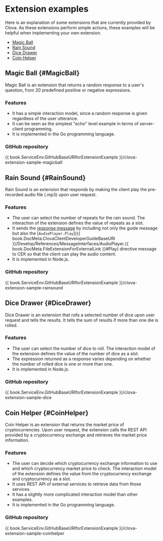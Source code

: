 # Extension examples

Here is an explanation of some extensions that are currently provided by Clova. As these extensions perform simple actions, these examples will be helpful when implementing your own extension.

* [Magic Ball](#MagicBall)
* [Rain Sound](#RainSound)
* [Dice Drawer](#DiceDrawer)
* [Coin Helper](#CoinHelper)

## Magic Ball {#MagicBall}

Magic Ball is an extension that returns a random response to a user's question, from 20 predefined positive or negative expressions.

### Features
* It has a simple interaction model, since a random response is given regardless of the user utterance.
* It can be seen as the simplest "echo" level example in terms of server-client programming.
* It is implemented in the Go programming language.

### GitHub repository
{{ book.ServiceEnv.GitHubBaseURIforExtensionExample }}/clova-extension-sample-magicball

## Rain Sound {#RainSound}

Rain Sound is an extension that responds by making the client play the pre-recorded audio file (.mp3) upon user request.

### Features
* The user can select the number of repeats for the rain sound. The interaction of the extension defines the value of repeats as a slot.
* It sends the [response message](/Develop/References/Custom_Extension_Message.md#CustomExtRequestType) by including not only the guide message but also the [`AudioPlayer.Play`]({{ book.DocMeta.ClovaClientDeveloperGuideBaseURI }}/Develop/References/MessageInterfaces/AudioPlayer.{{ book.DocMeta.FileExtensionForExternalLink }}#Play) directive message to CEK so that the client can play the audio content.
* It is implemented in Node.js.

### GitHub repository
{{ book.ServiceEnv.GitHubBaseURIforExtensionExample }}/clova-extension-sample-rainsound

## Dice Drawer {#DiceDrawer}

Dice Drawer is an extension that rolls a selected number of dice upon user request and tells the results. It tells the sum of results if more than one die is rolled.

### Features
* The user can select the number of dice to roll. The interaction model of the extension defines the value of the number of dice as a slot.
* The expression returned as a response varies depending on whether the number of rolled dice is one or more than one.
* It is implemented in Node.js.

### GitHub repository
{{ book.ServiceEnv.GitHubBaseURIforExtensionExample }}/clova-extension-sample-dice

## Coin Helper {#CoinHelper}

Coin Helper is an extension that returns the market price of cryptocurrencies. Upon user request, the extension calls the REST API provided by a cryptocurrency exchange and retrieves the market price information.

### Features
* The user can decide which cryptocurrency exchange information to use and which cryptocurrency market price to check. The interaction model of the extension defines the value from the cryptocurrency exchange and cryptocurrency as a slot.
* It uses REST API of external services to retrieve data from those services.
* It has a slightly more complicated interaction model than other examples.
* It is implemented in the Go programming language.

### GitHub repository

{{ book.ServiceEnv.GitHubBaseURIforExtensionExample }}/clova-extension-sample-coinhelper
